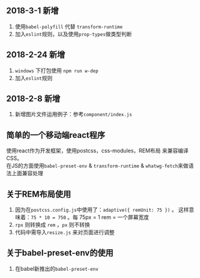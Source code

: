 ## 2018-3-1 新增
1. 使用```babel-polyfill``` 代替 ```transform-runtime```
2. 加入```eslint```规则，以及使用```prop-types```做类型判断
## 2018-2-24 新增
1. `windows` 下打包使用 ```npm run w-dep```
2. 加入```eslint```规则
## 2018-2-8 新增
1. 新增图片文件运用例子：参考```component/index.js```
## 简单的一个移动端react程序
使用react作为开发框架，使用postcss，css-modules，REM布局 来兼容编译CSS。  
在JS的方面使用```babel-preset-env``` & ```transform-runtime``` & ```whatwg-fetch```来做语法上面兼容处理  
## 关于REM布局使用
1. 因为在```postcss.config.js```中使用了：```adaptive({ remUnit: 75 })``` 。 这样意味着：```75 * 10 = 750``` 。每 75px = 1 rem = 一个屏幕宽度  
2. `rpx` 则转换成 `rem` ，`px` 则不转换
3. 代码中需导入```resize.js``` 来对页面进行调整
## 关于babel-preset-env的使用
1. 在babel新推出的```babel-preset-env```